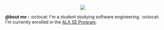 <p align="center">
  <img src="https://github.com/salimizel/salimizel/blob/master/ezgif.com-video-to-gif.gif">
</p>

<strong><em>@bout me :</em></strong>
:octocat: I'm a student studying software engineering.
:octocat: I'm currently enrolled in the [ALX SE Program](https://www.alxafrica.com/).
